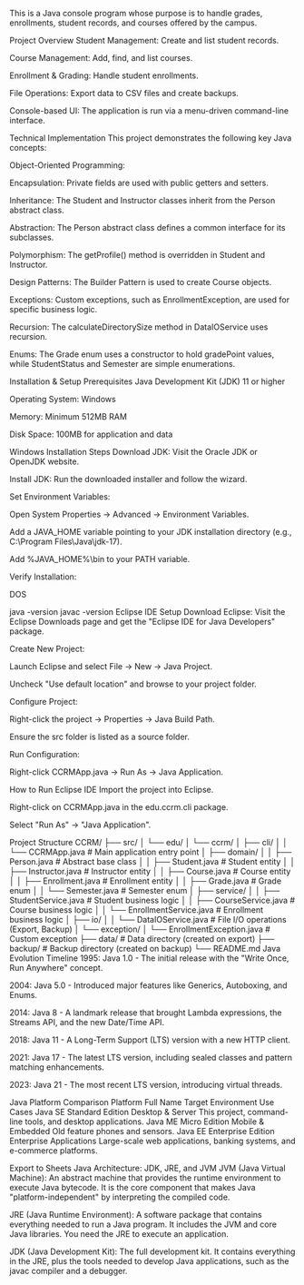 This is a Java console program whose purpose is to handle grades, enrollments, student records, and courses offered by the campus.


Project Overview
Student Management: Create and list student records.

Course Management: Add, find, and list courses.

Enrollment & Grading: Handle student enrollments.

File Operations: Export data to CSV files and create backups.

Console-based UI: The application is run via a menu-driven command-line interface.

Technical Implementation
This project demonstrates the following key Java concepts:

Object-Oriented Programming:

Encapsulation: Private fields are used with public getters and setters.

Inheritance: The Student and Instructor classes inherit from the Person abstract class.

Abstraction: The Person abstract class defines a common interface for its subclasses.

Polymorphism: The getProfile() method is overridden in Student and Instructor.

Design Patterns: The Builder Pattern is used to create Course objects.

Exceptions: Custom exceptions, such as EnrollmentException, are used for specific business logic.

Recursion: The calculateDirectorySize method in DataIOService uses recursion.

Enums: The Grade enum uses a constructor to hold gradePoint values, while StudentStatus and Semester are simple enumerations.

Installation & Setup
Prerequisites
Java Development Kit (JDK) 11 or higher

Operating System: Windows

Memory: Minimum 512MB RAM

Disk Space: 100MB for application and data

Windows Installation Steps
Download JDK: Visit the Oracle JDK or OpenJDK website.

Install JDK: Run the downloaded installer and follow the wizard.

Set Environment Variables:

Open System Properties → Advanced → Environment Variables.

Add a JAVA_HOME variable pointing to your JDK installation directory (e.g., C:\Program Files\Java\jdk-17).

Add %JAVA_HOME%\bin to your PATH variable.

Verify Installation:

DOS

java -version
javac -version
Eclipse IDE Setup
Download Eclipse: Visit the Eclipse Downloads page and get the "Eclipse IDE for Java Developers" package.

Create New Project:

Launch Eclipse and select File → New → Java Project.

Uncheck "Use default location" and browse to your project folder.

Configure Project:

Right-click the project → Properties → Java Build Path.

Ensure the src folder is listed as a source folder.

Run Configuration:

Right-click CCRMApp.java → Run As → Java Application.

How to Run
Eclipse IDE
Import the project into Eclipse.

Right-click on CCRMApp.java in the edu.ccrm.cli package.

Select "Run As" → "Java Application".

Project Structure
CCRM/
├── src/
│   └── edu/
│       └── ccrm/
│           ├── cli/
│           │   └── CCRMApp.java                # Main application entry point
│           ├── domain/
│           │   ├── Person.java                 # Abstract base class
│           │   ├── Student.java                # Student entity
│           │   ├── Instructor.java             # Instructor entity
│           │   ├── Course.java                 # Course entity
│           │   ├── Enrollment.java             # Enrollment entity
│           │   ├── Grade.java                  # Grade enum
│           │   └── Semester.java               # Semester enum
│           ├── service/
│           │   ├── StudentService.java         # Student business logic
│           │   ├── CourseService.java          # Course business logic
│           │   └── EnrollmentService.java      # Enrollment business logic
│           ├── io/
│           │   └── DataIOService.java          # File I/O operations (Export, Backup)
│           └── exception/
│               └── EnrollmentException.java    # Custom exception
├── data/                                         # Data directory (created on export)
├── backup/                                       # Backup directory (created on backup)
└── README.md
Java Evolution Timeline
1995: Java 1.0 - The initial release with the "Write Once, Run Anywhere" concept.

2004: Java 5.0 - Introduced major features like Generics, Autoboxing, and Enums.

2014: Java 8 - A landmark release that brought Lambda expressions, the Streams API, and the new Date/Time API.

2018: Java 11 - A Long-Term Support (LTS) version with a new HTTP client.

2021: Java 17 - The latest LTS version, including sealed classes and pattern matching enhancements.

2023: Java 21 - The most recent LTS version, introducing virtual threads.

Java Platform Comparison
Platform	Full Name	Target Environment	Use Cases
Java SE	Standard Edition	Desktop & Server	This project, command-line tools, and desktop applications.
Java ME	Micro Edition	Mobile & Embedded	Old feature phones and sensors.
Java EE	Enterprise Edition	Enterprise Applications	Large-scale web applications, banking systems, and e-commerce platforms.

Export to Sheets
Java Architecture: JDK, JRE, and JVM
JVM (Java Virtual Machine): An abstract machine that provides the runtime environment to execute Java bytecode. It is the core component that makes Java "platform-independent" by interpreting the compiled code.

JRE (Java Runtime Environment): A software package that contains everything needed to run a Java program. It includes the JVM and core Java libraries. You need the JRE to execute an application.

JDK (Java Development Kit): The full development kit. It contains everything in the JRE, plus the tools needed to develop Java applications, such as the javac compiler and a debugger.